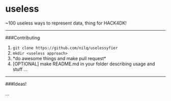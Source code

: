 # useless
~100 useless ways to represent data, thing for HACK4DK!

---

###Contributing

1. `git clone https://github.com/nilq/uselessyfier`
2. `mkdir <useless approach>`
3. \*do awesome things and make pull request\*
4. [OPTIONAL] make README.md in your folder describing usage and stuff ...

---

###Ideas!

...
